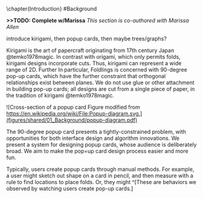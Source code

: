 \chapter{Introduction}
#Background

**>>TODO: Complete w/Marissa**
_This section is co-authored with Marissa Allen_

introduce kirigami, then popup cards, then maybe trees/graphs?

Kirigami is the art of papercraft originating from 17th century Japan @temko1978magic.  In contrast with origami, which only permits folds, kirigami designs incorporate cuts.  Thus, kirigami can represent a wide range of 2D.  Further    In particular, Foldlings is concerned with 90-degree pop-up cards, which have the further constraint that orthogonal relationships exist between planes.  We do not use glue or other attachment in building pop-up cards; all designs are cut from a single piece of paper, in the tradition of kirigami @temko1978magic.

![Cross-section of a popup card Figure modified from https://en.wikipedia.org/wiki/File:Popup-diagram.svg.](figures/shared/01_Background/popup-diagram.pdf)

The 90-degree popup card presents a tightly-constrained problem, with opportunities for both interface design and algorithm innovations. We present a system for designing popup cards, whose audience is deliberately broad.   We aim to make the pop=up card design process easier and more fun.

Typically, users create popup cards through manual methods.  For example, a user might sketch out shape on a card in pencil, and then measure with a rule to find locations to place folds.  Or, they might ^[These are behaviors we observed by watching users create pop-up cards.] 



